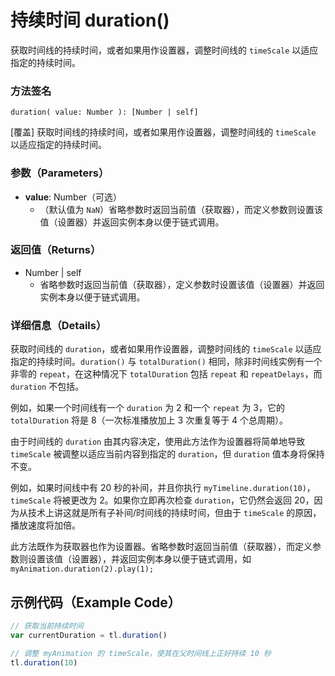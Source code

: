# 持续时间 duration()

获取时间线的持续时间，或者如果用作设置器，调整时间线的 `timeScale` 以适应指定的持续时间。

### 方法签名

```plaintext
duration( value: Number ): [Number | self]
```

[覆盖] 获取时间线的持续时间，或者如果用作设置器，调整时间线的 `timeScale` 以适应指定的持续时间。

### 参数（Parameters）

- **value**: Number（可选）
  - （默认值为 `NaN`）省略参数时返回当前值（获取器），而定义参数则设置该值（设置器）并返回实例本身以便于链式调用。

### 返回值（Returns）

- Number | self
  - 省略参数时返回当前值（获取器），定义参数时设置该值（设置器）并返回实例本身以便于链式调用。

### 详细信息（Details）

获取时间线的 `duration`，或者如果用作设置器，调整时间线的 `timeScale` 以适应指定的持续时间。`duration()` 与 `totalDuration()` 相同，除非时间线实例有一个非零的 `repeat`，在这种情况下 `totalDuration` 包括 `repeat` 和 `repeatDelays`，而 `duration` 不包括。

例如，如果一个时间线有一个 `duration` 为 2 和一个 `repeat` 为 3，它的 `totalDuration` 将是 8（一次标准播放加上 3 次重复等于 4 个总周期）。

由于时间线的 `duration` 由其内容决定，使用此方法作为设置器将简单地导致 `timeScale` 被调整以适应当前内容到指定的 `duration`，但 `duration` 值本身将保持不变。

例如，如果时间线中有 20 秒的补间，并且你执行 `myTimeline.duration(10)`，`timeScale` 将被更改为 2。如果你立即再次检查 `duration`，它仍然会返回 20，因为从技术上讲这就是所有子补间/时间线的持续时间，但由于 `timeScale` 的原因，播放速度将加倍。

此方法既作为获取器也作为设置器。省略参数时返回当前值（获取器），而定义参数则设置该值（设置器），并返回实例本身以便于链式调用，如 `myAnimation.duration(2).play(1);`

## 示例代码（Example Code）

```javascript
// 获取当前持续时间
var currentDuration = tl.duration()

// 调整 myAnimation 的 timeScale，使其在父时间线上正好持续 10 秒
tl.duration(10)
```
